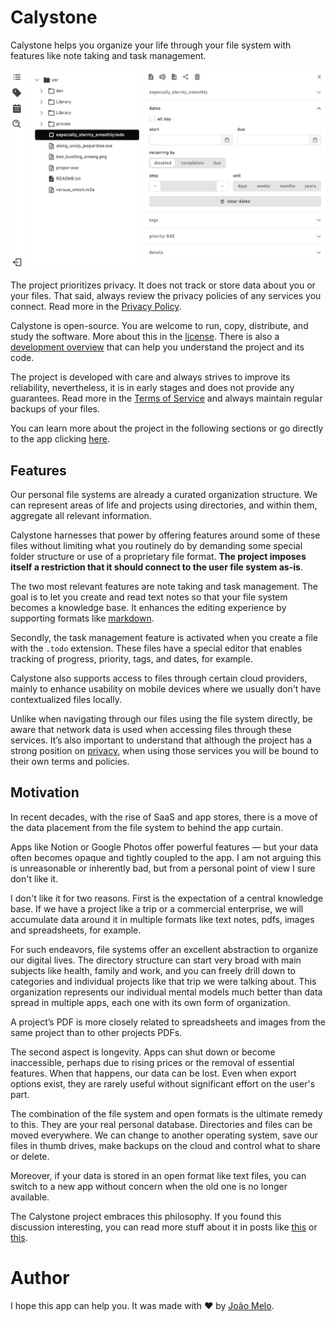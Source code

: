 # Calystone

Calystone helps you organize your life through your file system with features like note taking and task management.

![app screenshot](assets/screenshot.png)

The project prioritizes privacy. It does not track or store data about you or your files. That said, always review the privacy policies of any services you connect. Read more in the [Privacy Policy](docs/PRIVACY_POLICY.md).

Calystone is open-source. You are welcome to run, copy, distribute, and study the software. More about this in the [license](/LICENSE). There is also a [development overview](/docs/DEVELOPMENT.md) that can help you understand the project and its code.

The project is developed with care and always strives to improve its reliability, nevertheless, it is in early stages and does not provide any guarantees. Read more in the [Terms of Service](docs/TERMS_OF_SERVICE.md) and always maintain regular backups of your files.

You can learn more about the project in the following sections or go directly to the app clicking <a href="http://calyst.one" target="_blank">here</a>.

## Features

Our personal file systems are already a curated organization structure. We can represent areas of life and projects using directories, and within them, aggregate all relevant information.

Calystone harnesses that power by offering features around some of these files without limiting what you routinely do by demanding some special folder structure or use of a proprietary file format. **The project imposes itself a restriction that it should connect to the user file system as-is**.

The two most relevant features are note taking and task management. The goal is to let you create and read text notes so that your file system becomes a knowledge base. It enhances the editing experience by supporting formats like [markdown](https://en.wikipedia.org/wiki/Markdown). 

Secondly, the task management feature is activated when you create a file with the `.todo` extension. These files have a special editor that enables tracking of progress, priority, tags, and dates, for example.

Calystone also supports access to files through certain cloud providers, mainly to enhance usability on mobile devices where we usually don't have contextualized files locally. 

Unlike when navigating through our files using the file system directly, be aware that network data is used when accessing files through these services. It’s also important to understand that although the project has a strong position on [privacy](docs/PRIVACY_POLICY.md), when using those services you will be bound to their own terms and policies.

## Motivation

In recent decades, with the rise of SaaS and app stores, there is a move of the data placement from the file system to behind the app curtain.

Apps like Notion or Google Photos offer powerful features — but your data often becomes opaque and tightly coupled to the app. I am not arguing this is unreasonable or inherently bad, but from a personal point of view I sure don't like it.

I don't like it for two reasons. First is the expectation of a central knowledge base. If we have a project like a trip or a commercial enterprise, we will accumulate data around it in multiple formats like text notes, pdfs, images and spreadsheets, for example. 

For such endeavors, file systems offer an excellent abstraction to organize our digital lives. The directory structure can start very broad with main subjects like health, family and work, and you can freely drill down to categories and individual projects like that trip we were talking about. This organization represents our individual mental models much better than data spread in multiple apps, each one with its own form of organization.

A project’s PDF is more closely related to spreadsheets and images from the same project than to other projects PDFs.

The second aspect is longevity. Apps can shut down or become inaccessible, perhaps due to rising prices or the removal of essential features. When that happens, our data can be lost. Even when export options exist, they are rarely useful without significant effort on the user's part.

The combination of the file system and open formats is the ultimate remedy to this. They are your real personal database. Directories and files can be moved everywhere. We can change to another operating system, save our files in thumb drives, make backups on the cloud and control what to share or delete. 

Moreover, if your data is stored in an open format like text files, you can switch to a new app without concern when the old one is no longer available.

The Calystone project embraces this philosophy. If you found this discussion interesting, you can read more stuff about it in posts like [this](https://web.archive.org/web/20211227173721/https://www.al3x.net/blog/2009/01/31/the-case-against-everything-buckets) or [this](https://sive.rs/plaintext).

# Author

I hope this app can help you. It was made with ❤️ by [João Melo](http://joao.melo.plus).
